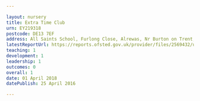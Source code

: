 ```yaml
---

layout: nursery
title: Extra Time Club
urn: EY219318
postcode: DE13 7EF
address: All Saints School, Furlong Close, Alrewas, Nr Burton on Trent, DE13 7EF
latestReportUrl: https://reports.ofsted.gov.uk/provider/files/2569432/urn/EY219318.pdf
teaching: 1
development: 1
leadership: 1
outcomes: 0
overall: 1
date: 01 April 2018 
datePublish: 25 April 2016

---
```


